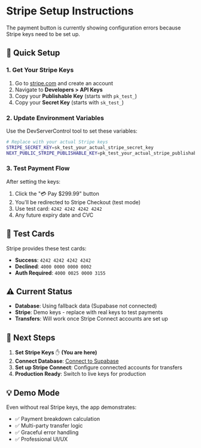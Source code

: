 # Stripe Setup Instructions

The payment button is currently showing configuration errors because Stripe keys need to be set up.

## 🔧 Quick Setup

### 1. Get Your Stripe Keys
1. Go to [stripe.com](https://stripe.com) and create an account
2. Navigate to **Developers > API Keys**
3. Copy your **Publishable Key** (starts with `pk_test_`)
4. Copy your **Secret Key** (starts with `sk_test_`)

### 2. Update Environment Variables
Use the DevServerControl tool to set these variables:

```bash
# Replace with your actual Stripe keys
STRIPE_SECRET_KEY=sk_test_your_actual_stripe_secret_key
NEXT_PUBLIC_STRIPE_PUBLISHABLE_KEY=pk_test_your_actual_stripe_publishable_key
```

### 3. Test Payment Flow
After setting the keys:
1. Click the "💳 Pay $299.99" button
2. You'll be redirected to Stripe Checkout (test mode)
3. Use test card: `4242 4242 4242 4242`
4. Any future expiry date and CVC

## 🧪 Test Cards
Stripe provides these test cards:
- **Success**: `4242 4242 4242 4242`
- **Declined**: `4000 0000 0000 0002`
- **Auth Required**: `4000 0025 0000 3155`

## ⚠️ Current Status
- **Database**: Using fallback data (Supabase not connected)
- **Stripe**: Demo keys - replace with real keys to test payments
- **Transfers**: Will work once Stripe Connect accounts are set up

## 🔗 Next Steps
1. **Set Stripe Keys** ✋ **(You are here)**
2. **Connect Database**: [Connect to Supabase](#open-mcp-popover)
3. **Set up Stripe Connect**: Configure connected accounts for transfers
4. **Production Ready**: Switch to live keys for production

## 💡 Demo Mode
Even without real Stripe keys, the app demonstrates:
- ✅ Payment breakdown calculation
- ✅ Multi-party transfer logic
- ✅ Graceful error handling
- ✅ Professional UI/UX
